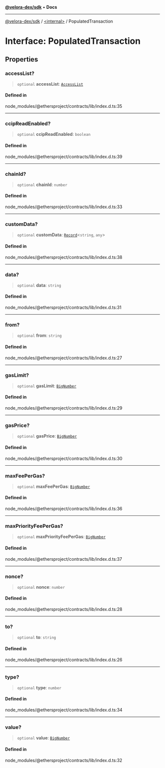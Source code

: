 [**@velora-dex/sdk**](../../README.md) • **Docs**

***

[@velora-dex/sdk](../../globals.md) / [\<internal\>](../README.md) / PopulatedTransaction

# Interface: PopulatedTransaction

## Properties

### accessList?

> `optional` **accessList**: [`AccessList`](../type-aliases/AccessList.md)

#### Defined in

node\_modules/@ethersproject/contracts/lib/index.d.ts:35

***

### ccipReadEnabled?

> `optional` **ccipReadEnabled**: `boolean`

#### Defined in

node\_modules/@ethersproject/contracts/lib/index.d.ts:39

***

### chainId?

> `optional` **chainId**: `number`

#### Defined in

node\_modules/@ethersproject/contracts/lib/index.d.ts:33

***

### customData?

> `optional` **customData**: [`Record`](../type-aliases/Record.md)\<`string`, `any`\>

#### Defined in

node\_modules/@ethersproject/contracts/lib/index.d.ts:38

***

### data?

> `optional` **data**: `string`

#### Defined in

node\_modules/@ethersproject/contracts/lib/index.d.ts:31

***

### from?

> `optional` **from**: `string`

#### Defined in

node\_modules/@ethersproject/contracts/lib/index.d.ts:27

***

### gasLimit?

> `optional` **gasLimit**: [`BigNumber`](../classes/BigNumber.md)

#### Defined in

node\_modules/@ethersproject/contracts/lib/index.d.ts:29

***

### gasPrice?

> `optional` **gasPrice**: [`BigNumber`](../classes/BigNumber.md)

#### Defined in

node\_modules/@ethersproject/contracts/lib/index.d.ts:30

***

### maxFeePerGas?

> `optional` **maxFeePerGas**: [`BigNumber`](../classes/BigNumber.md)

#### Defined in

node\_modules/@ethersproject/contracts/lib/index.d.ts:36

***

### maxPriorityFeePerGas?

> `optional` **maxPriorityFeePerGas**: [`BigNumber`](../classes/BigNumber.md)

#### Defined in

node\_modules/@ethersproject/contracts/lib/index.d.ts:37

***

### nonce?

> `optional` **nonce**: `number`

#### Defined in

node\_modules/@ethersproject/contracts/lib/index.d.ts:28

***

### to?

> `optional` **to**: `string`

#### Defined in

node\_modules/@ethersproject/contracts/lib/index.d.ts:26

***

### type?

> `optional` **type**: `number`

#### Defined in

node\_modules/@ethersproject/contracts/lib/index.d.ts:34

***

### value?

> `optional` **value**: [`BigNumber`](../classes/BigNumber.md)

#### Defined in

node\_modules/@ethersproject/contracts/lib/index.d.ts:32
